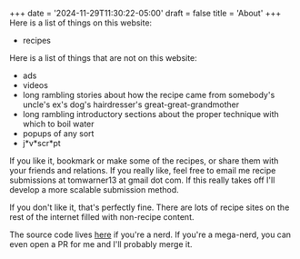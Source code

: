 +++
date = '2024-11-29T11:30:22-05:00'
draft = false
title = 'About'
+++
Here is a list of things on this website:

- recipes

Here is a list of things that are not on this website:

- ads
- videos
- long rambling stories about how the recipe came from somebody's uncle's ex's dog's hairdresser's great-great-grandmother
- long rambling introductory sections about the proper technique with which to boil water
- popups of any sort
- j\*v\*scr\*pt

If you like it, bookmark or make some of the recipes, or share them with your friends and relations. If you really like, feel free to email me recipe submissions at tomwarner13 at gmail dot com. If this really takes off I'll develop a more scalable submission method.

If you don't like it, that's perfectly fine. There are lots of recipe sites on the rest of the internet filled with non-recipe content.

The source code lives [here](https://github.com/tomwarner13/literallyjustrecipes) if you're a nerd. If you're a mega-nerd, you can even open a PR for me and I'll probably merge it.

